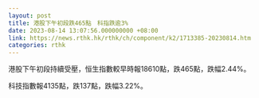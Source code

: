 ```yaml
---
layout: post
title: 港股下午初段跌465點　科指跌逾3%
date: 2023-08-14 13:07:56.000000000 +08:00
link: https://news.rthk.hk/rthk/ch/component/k2/1713385-20230814.htm
categories: rthk
---
```


港股下午初段持續受壓，恒生指數較早時報18610點，跌465點，跌幅2.44%。

科技指數報4135點，跌137點，跌幅3.22%。
